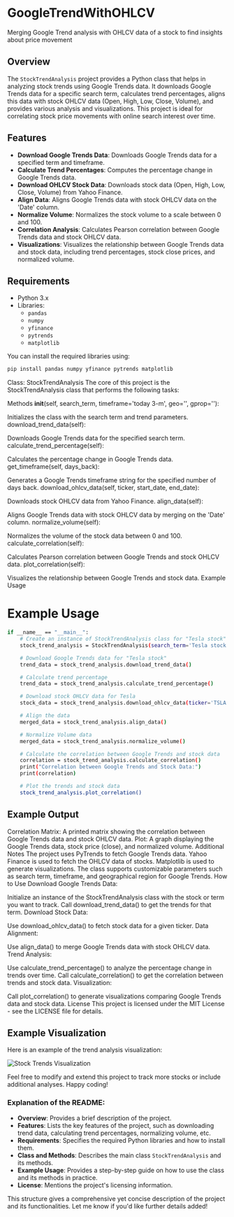 # GoogleTrendWithOHLCV
Merging Google Trend analysis with OHLCV data of a stock to find insights about price movement

## Overview

The `StockTrendAnalysis` project provides a Python class that helps in analyzing stock trends using Google Trends data. It downloads Google Trends data for a specific search term, calculates trend percentages, aligns this data with stock OHLCV data (Open, High, Low, Close, Volume), and provides various analysis and visualizations. This project is ideal for correlating stock price movements with online search interest over time.

## Features

- **Download Google Trends Data**: Downloads Google Trends data for a specified term and timeframe.
- **Calculate Trend Percentages**: Computes the percentage change in Google Trends data.
- **Download OHLCV Stock Data**: Downloads stock data (Open, High, Low, Close, Volume) from Yahoo Finance.
- **Align Data**: Aligns Google Trends data with stock OHLCV data on the 'Date' column.
- **Normalize Volume**: Normalizes the stock volume to a scale between 0 and 100.
- **Correlation Analysis**: Calculates Pearson correlation between Google Trends data and stock OHLCV data.
- **Visualizations**: Visualizes the relationship between Google Trends data and stock data, including trend percentages, stock close prices, and normalized volume.

## Requirements

- Python 3.x
- Libraries:
  - `pandas`
  - `numpy`
  - `yfinance`
  - `pytrends`
  - `matplotlib`

You can install the required libraries using:

```bash
pip install pandas numpy yfinance pytrends matplotlib
```
Class: StockTrendAnalysis
The core of this project is the StockTrendAnalysis class that performs the following tasks:

Methods
__init__(self, search_term, timeframe='today 3-m', geo='', gprop=''):

Initializes the class with the search term and trend parameters.
download_trend_data(self):

Downloads Google Trends data for the specified search term.
calculate_trend_percentage(self):

Calculates the percentage change in Google Trends data.
get_timeframe(self, days_back):

Generates a Google Trends timeframe string for the specified number of days back.
download_ohlcv_data(self, ticker, start_date, end_date):

Downloads stock OHLCV data from Yahoo Finance.
align_data(self):

Aligns Google Trends data with stock OHLCV data by merging on the 'Date' column.
normalize_volume(self):

Normalizes the volume of the stock data between 0 and 100.
calculate_correlation(self):

Calculates Pearson correlation between Google Trends and stock OHLCV data.
plot_correlation(self):

Visualizes the relationship between Google Trends and stock data.
Example Usage
# Example Usage
```bash
if __name__ == "__main__":
    # Create an instance of StockTrendAnalysis class for "Tesla stock"
    stock_trend_analysis = StockTrendAnalysis(search_term='Tesla stock', timeframe='today 3-m')

    # Download Google Trends data for "Tesla stock"
    trend_data = stock_trend_analysis.download_trend_data()

    # Calculate trend percentage
    trend_data = stock_trend_analysis.calculate_trend_percentage()

    # Download stock OHLCV data for Tesla
    stock_data = stock_trend_analysis.download_ohlcv_data(ticker='TSLA', start_date='2024-11-15', end_date='2025-02-15')

    # Align the data
    merged_data = stock_trend_analysis.align_data()

    # Normalize Volume data
    merged_data = stock_trend_analysis.normalize_volume()

    # Calculate the correlation between Google Trends and stock data
    correlation = stock_trend_analysis.calculate_correlation()
    print("Correlation between Google Trends and Stock Data:")
    print(correlation)

    # Plot the trends and stock data
    stock_trend_analysis.plot_correlation()
```

## Example Output

Correlation Matrix: A printed matrix showing the correlation between Google Trends data and stock OHLCV data.
Plot: A graph displaying the Google Trends data, stock price (close), and normalized volume.
Additional Notes
The project uses PyTrends to fetch Google Trends data.
Yahoo Finance is used to fetch the OHLCV data of stocks.
Matplotlib is used to generate visualizations.
The class supports customizable parameters such as search term, timeframe, and geographical region for Google Trends.
How to Use
Download Google Trends Data:

Initialize an instance of the StockTrendAnalysis class with the stock or term you want to track.
Call download_trend_data() to get the trends for that term.
Download Stock Data:

Use download_ohlcv_data() to fetch stock data for a given ticker.
Data Alignment:

Use align_data() to merge Google Trends data with stock OHLCV data.
Trend Analysis:

Use calculate_trend_percentage() to analyze the percentage change in trends over time.
Call calculate_correlation() to get the correlation between trends and stock data.
Visualization:

Call plot_correlation() to generate visualizations comparing Google Trends data and stock data.
License
This project is licensed under the MIT License - see the LICENSE file for details.

## Example Visualization

Here is an example of the trend analysis visualization:

![Stock Trends Visualization](https://github.com/Poulami-Nandi/GoogleTrendWithOHLCV/images/sample/GoogleTrendAndStockPriceTesla.png)

Feel free to modify and extend this project to track more stocks or include additional analyses. Happy coding!

### **Explanation of the README**:

- **Overview**: Provides a brief description of the project.
- **Features**: Lists the key features of the project, such as downloading trend data, calculating trend percentages, normalizing volume, etc.
- **Requirements**: Specifies the required Python libraries and how to install them.
- **Class and Methods**: Describes the main class `StockTrendAnalysis` and its methods.
- **Example Usage**: Provides a step-by-step guide on how to use the class and its methods in practice.
- **License**: Mentions the project's licensing information.

This structure gives a comprehensive yet concise description of the project and its functionalities. Let me know if you'd like further details added!






